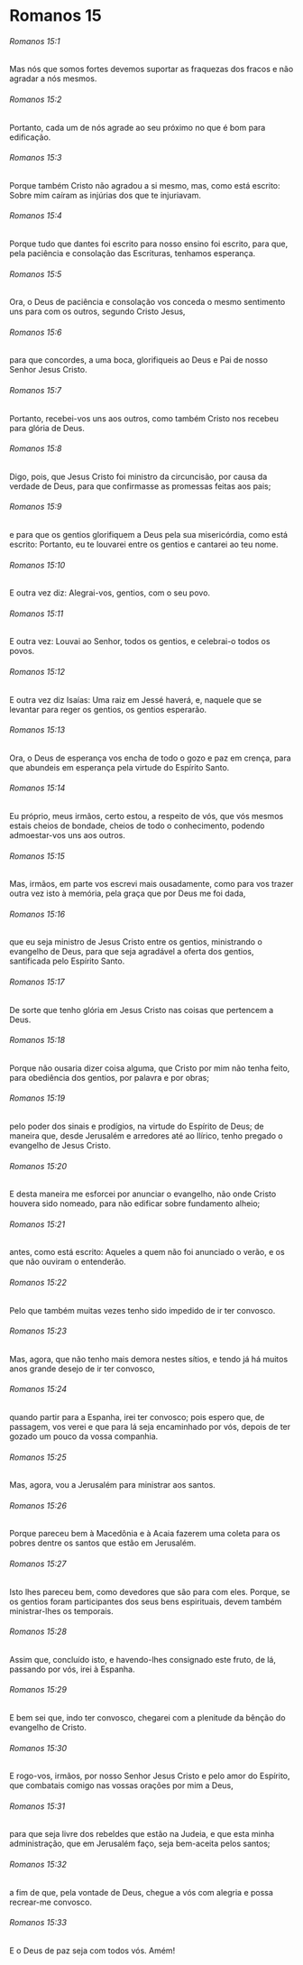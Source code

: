 # Romanos 15

###### Romanos 15:1

Mas nós que somos fortes devemos suportar as fraquezas dos fracos e não agradar a nós mesmos.

###### Romanos 15:2

Portanto, cada um de nós agrade ao seu próximo no que é bom para edificação.

###### Romanos 15:3

Porque também Cristo não agradou a si mesmo, mas, como está escrito: Sobre mim caíram as injúrias dos que te injuriavam.

###### Romanos 15:4

Porque tudo que dantes foi escrito para nosso ensino foi escrito, para que, pela paciência e consolação das Escrituras, tenhamos esperança.

###### Romanos 15:5

Ora, o Deus de paciência e consolação vos conceda o mesmo sentimento uns para com os outros, segundo Cristo Jesus,

###### Romanos 15:6

para que concordes, a uma boca, glorifiqueis ao Deus e Pai de nosso Senhor Jesus Cristo.

###### Romanos 15:7

Portanto, recebei-vos uns aos outros, como também Cristo nos recebeu para glória de Deus.

###### Romanos 15:8

Digo, pois, que Jesus Cristo foi ministro da circuncisão, por causa da verdade de Deus, para que confirmasse as promessas feitas aos pais;

###### Romanos 15:9

e para que os gentios glorifiquem a Deus pela sua misericórdia, como está escrito: Portanto, eu te louvarei entre os gentios e cantarei ao teu nome.

###### Romanos 15:10

E outra vez diz: Alegrai-vos, gentios, com o seu povo.

###### Romanos 15:11

E outra vez: Louvai ao Senhor, todos os gentios, e celebrai-o todos os povos.

###### Romanos 15:12

E outra vez diz Isaías: Uma raiz em Jessé haverá, e, naquele que se levantar para reger os gentios, os gentios esperarão.

###### Romanos 15:13

Ora, o Deus de esperança vos encha de todo o gozo e paz em crença, para que abundeis em esperança pela virtude do Espírito Santo.

###### Romanos 15:14

Eu próprio, meus irmãos, certo estou, a respeito de vós, que vós mesmos estais cheios de bondade, cheios de todo o conhecimento, podendo admoestar-vos uns aos outros.

###### Romanos 15:15

Mas, irmãos, em parte vos escrevi mais ousadamente, como para vos trazer outra vez isto à memória, pela graça que por Deus me foi dada,

###### Romanos 15:16

que eu seja ministro de Jesus Cristo entre os gentios, ministrando o evangelho de Deus, para que seja agradável a oferta dos gentios, santificada pelo Espírito Santo.

###### Romanos 15:17

De sorte que tenho glória em Jesus Cristo nas coisas que pertencem a Deus.

###### Romanos 15:18

Porque não ousaria dizer coisa alguma, que Cristo por mim não tenha feito, para obediência dos gentios, por palavra e por obras;

###### Romanos 15:19

pelo poder dos sinais e prodígios, na virtude do Espírito de Deus; de maneira que, desde Jerusalém e arredores até ao Ilírico, tenho pregado o evangelho de Jesus Cristo.

###### Romanos 15:20

E desta maneira me esforcei por anunciar o evangelho, não onde Cristo houvera sido nomeado, para não edificar sobre fundamento alheio;

###### Romanos 15:21

antes, como está escrito: Aqueles a quem não foi anunciado o verão, e os que não ouviram o entenderão.

###### Romanos 15:22

Pelo que também muitas vezes tenho sido impedido de ir ter convosco.

###### Romanos 15:23

Mas, agora, que não tenho mais demora nestes sítios, e tendo já há muitos anos grande desejo de ir ter convosco,

###### Romanos 15:24

quando partir para a Espanha, irei ter convosco; pois espero que, de passagem, vos verei e que para lá seja encaminhado por vós, depois de ter gozado um pouco da vossa companhia.

###### Romanos 15:25

Mas, agora, vou a Jerusalém para ministrar aos santos.

###### Romanos 15:26

Porque pareceu bem à Macedônia e à Acaia fazerem uma coleta para os pobres dentre os santos que estão em Jerusalém.

###### Romanos 15:27

Isto lhes pareceu bem, como devedores que são para com eles. Porque, se os gentios foram participantes dos seus bens espirituais, devem também ministrar-lhes os temporais.

###### Romanos 15:28

Assim que, concluído isto, e havendo-lhes consignado este fruto, de lá, passando por vós, irei à Espanha.

###### Romanos 15:29

E bem sei que, indo ter convosco, chegarei com a plenitude da bênção do evangelho de Cristo.

###### Romanos 15:30

E rogo-vos, irmãos, por nosso Senhor Jesus Cristo e pelo amor do Espírito, que combatais comigo nas vossas orações por mim a Deus,

###### Romanos 15:31

para que seja livre dos rebeldes que estão na Judeia, e que esta minha administração, que em Jerusalém faço, seja bem-aceita pelos santos;

###### Romanos 15:32

a fim de que, pela vontade de Deus, chegue a vós com alegria e possa recrear-me convosco.

###### Romanos 15:33

E o Deus de paz seja com todos vós. Amém!

